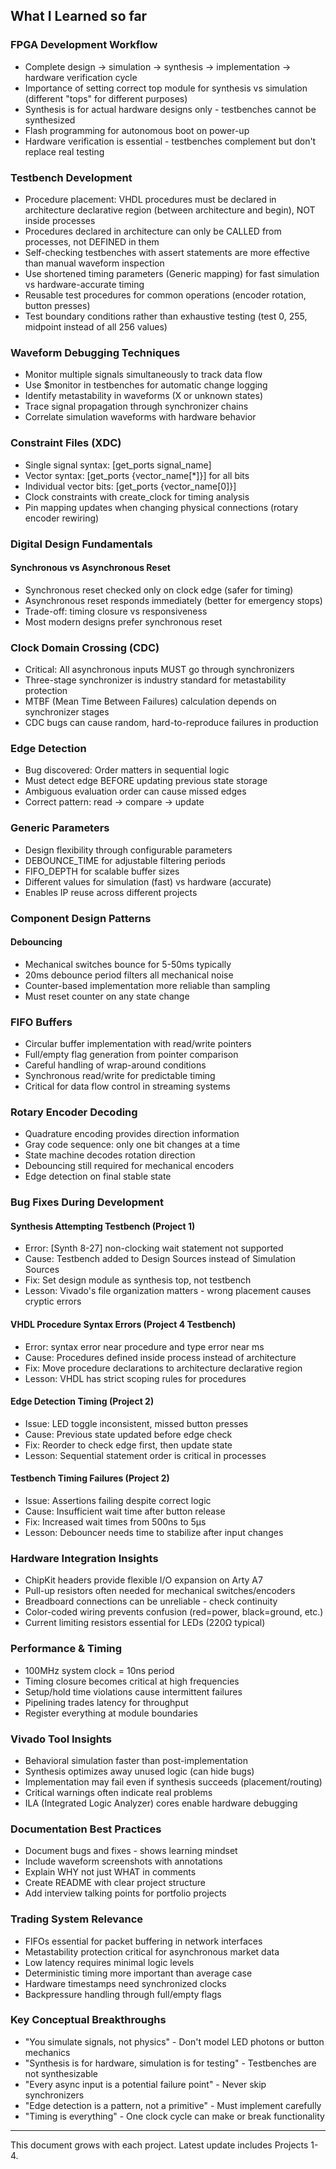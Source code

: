 ## What I Learned so far
### FPGA Development Workflow

- Complete design → simulation → synthesis → implementation → hardware verification cycle
- Importance of setting correct top module for synthesis vs simulation (different "tops" for different purposes)
- Synthesis is for actual hardware designs only - testbenches cannot be synthesized
- Flash programming for autonomous boot on power-up
- Hardware verification is essential - testbenches complement but don't replace real testing

### Testbench Development

- Procedure placement: VHDL procedures must be declared in architecture declarative region (between architecture and begin), NOT inside processes
- Procedures declared in architecture can only be CALLED from processes, not DEFINED in them
- Self-checking testbenches with assert statements are more effective than manual waveform inspection
- Use shortened timing parameters (Generic mapping) for fast simulation vs hardware-accurate timing
- Reusable test procedures for common operations (encoder rotation, button presses)
- Test boundary conditions rather than exhaustive testing (test 0, 255, midpoint instead of all 256 values)

### Waveform Debugging Techniques

- Monitor multiple signals simultaneously to track data flow
- Use $monitor in testbenches for automatic change logging
- Identify metastability in waveforms (X or unknown states)
- Trace signal propagation through synchronizer chains
- Correlate simulation waveforms with hardware behavior

### Constraint Files (XDC)

- Single signal syntax: [get_ports signal_name]
- Vector syntax: [get_ports {vector_name[*]}] for all bits
- Individual vector bits: [get_ports {vector_name[0]}]
- Clock constraints with create_clock for timing analysis
- Pin mapping updates when changing physical connections (rotary encoder rewiring)

### Digital Design Fundamentals
#### Synchronous vs Asynchronous Reset

- Synchronous reset checked only on clock edge (safer for timing)
- Asynchronous reset responds immediately (better for emergency stops)
- Trade-off: timing closure vs responsiveness
- Most modern designs prefer synchronous reset

### Clock Domain Crossing (CDC)

- Critical: All asynchronous inputs MUST go through synchronizers
- Three-stage synchronizer is industry standard for metastability protection
- MTBF (Mean Time Between Failures) calculation depends on synchronizer stages
- CDC bugs can cause random, hard-to-reproduce failures in production

### Edge Detection

- Bug discovered: Order matters in sequential logic
- Must detect edge BEFORE updating previous state storage
- Ambiguous evaluation order can cause missed edges
- Correct pattern: read → compare → update

### Generic Parameters

- Design flexibility through configurable parameters
- DEBOUNCE_TIME for adjustable filtering periods
- FIFO_DEPTH for scalable buffer sizes
- Different values for simulation (fast) vs hardware (accurate)
- Enables IP reuse across different projects

### Component Design Patterns
#### Debouncing

- Mechanical switches bounce for 5-50ms typically
- 20ms debounce period filters all mechanical noise
- Counter-based implementation more reliable than sampling
- Must reset counter on any state change

### FIFO Buffers

- Circular buffer implementation with read/write pointers
- Full/empty flag generation from pointer comparison
- Careful handling of wrap-around conditions
- Synchronous read/write for predictable timing
- Critical for data flow control in streaming systems

### Rotary Encoder Decoding

- Quadrature encoding provides direction information
- Gray code sequence: only one bit changes at a time
- State machine decodes rotation direction
- Debouncing still required for mechanical encoders
- Edge detection on final stable state

### Bug Fixes During Development
#### Synthesis Attempting Testbench (Project 1)

- Error: [Synth 8-27] non-clocking wait statement not supported
- Cause: Testbench added to Design Sources instead of Simulation Sources
- Fix: Set design module as synthesis top, not testbench
- Lesson: Vivado's file organization matters - wrong placement causes cryptic errors

#### VHDL Procedure Syntax Errors (Project 4 Testbench)

- Error: syntax error near procedure and type error near ms
- Cause: Procedures defined inside process instead of architecture
- Fix: Move procedure declarations to architecture declarative region
- Lesson: VHDL has strict scoping rules for procedures

#### Edge Detection Timing (Project 2)

- Issue: LED toggle inconsistent, missed button presses
- Cause: Previous state updated before edge check
- Fix: Reorder to check edge first, then update state
- Lesson: Sequential statement order is critical in processes

#### Testbench Timing Failures (Project 2)

- Issue: Assertions failing despite correct logic
- Cause: Insufficient wait time after button release
- Fix: Increased wait times from 500ns to 5μs
- Lesson: Debouncer needs time to stabilize after input changes

### Hardware Integration Insights

- ChipKit headers provide flexible I/O expansion on Arty A7
- Pull-up resistors often needed for mechanical switches/encoders
- Breadboard connections can be unreliable - check continuity
- Color-coded wiring prevents confusion (red=power, black=ground, etc.)
- Current limiting resistors essential for LEDs (220Ω typical)

### Performance & Timing

- 100MHz system clock = 10ns period
- Timing closure becomes critical at high frequencies
- Setup/hold time violations cause intermittent failures
- Pipelining trades latency for throughput
- Register everything at module boundaries

### Vivado Tool Insights

- Behavioral simulation faster than post-implementation
- Synthesis optimizes away unused logic (can hide bugs)
- Implementation may fail even if synthesis succeeds (placement/routing)
- Critical warnings often indicate real problems
- ILA (Integrated Logic Analyzer) cores enable hardware debugging

### Documentation Best Practices

- Document bugs and fixes - shows learning mindset
- Include waveform screenshots with annotations
- Explain WHY not just WHAT in comments
- Create README with clear project structure
- Add interview talking points for portfolio projects

### Trading System Relevance

- FIFOs essential for packet buffering in network interfaces
- Metastability protection critical for asynchronous market data
- Low latency requires minimal logic levels
- Deterministic timing more important than average case
- Hardware timestamps need synchronized clocks
- Backpressure handling through full/empty flags

###  Key Conceptual Breakthroughs

- "You simulate signals, not physics" - Don't model LED photons or button mechanics
- "Synthesis is for hardware, simulation is for testing" - Testbenches are not synthesizable
- "Every async input is a potential failure point" - Never skip synchronizers
- "Edge detection is a pattern, not a primitive" - Must implement carefully
- "Timing is everything" - One clock cycle can make or break functionality
---
This document grows with each project. Latest update includes Projects 1-4.
